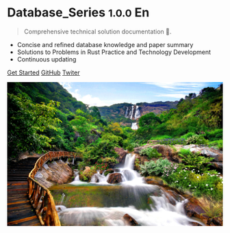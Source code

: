# Database_Series <small>1.0.0</small> En

> Comprehensive technical solution documentation 💪.

- Concise and refined database knowledge and paper summary
- Solutions to Problems in Rust Practice and Technology Development
- Continuous updating

[Get Started](/en-us/README.md)
[GitHub](https://github.com/yueny/database-pdfs)
[Twiter](/)



![](/_media/bg.jpg)
